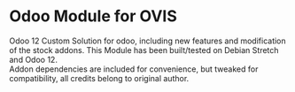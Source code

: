 # Odoo Module for OVIS
Odoo 12
Custom Solution for odoo, including new features and modification of the stock addons. 
This Module has been built/tested on Debian Stretch and Odoo 12.  
Addon dependencies are included for convenience, but tweaked for compatibility, all credits belong to original author.

